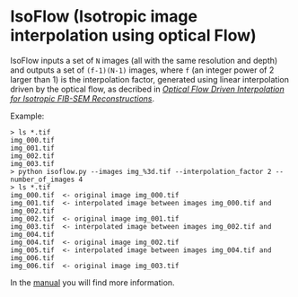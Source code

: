 # IsoFlow (Isotropic image interpolation using optical Flow)
IsoFlow inputs a set of `N` images (all with the same resolution and depth) and outputs a set of `(f-1)(N-1)` images, where `f` (an integer power of 2 larger than 1) is the interpolation factor, generated using linear interpolation driven by the optical flow, as decribed in [*Optical Flow Driven Interpolation for Isotropic FIB-SEM Reconstructions*]().

Example:

    > ls *.tif
    img_000.tif
    img_001.tif
    img_002.tif
    img_003.tif
    > python isoflow.py --images img_%3d.tif --interpolation_factor 2 --number_of_images 4
    > ls *.tif
    img_000.tif  <- original image img_000.tif
    img_001.tif  <- interpolated image between images img_000.tif and img_002.tif
    img_002.tif  <- original image img_001.tif
    img_003.tif  <- interpolated image between images img_002.tif and img_004.tif
    img_004.tif  <- original image img_002.tif 
    img_005.tif  <- interpolated image between images img_004.tif and img_006.tif
    img_006.tif  <- original image img_003.tif

In the [manual](https://github.com/Z-interpolation/IsoFlow/blob/main/manual/manual.ipynb) you will find more information.
